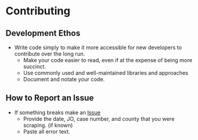 # Contributing

## Development Ethos

- Write code simply to make it more accessible for new developers to contribute over the long run.
  - Make your code easier to read, even if at the expense of being more succinct.
  - Use commonly used and well-maintained libraries and approaches
  - Document and notate your code.

## How to Report an Issue

- If something breaks make an [Issue](../../issues)
  - Provide the date, JO, case number, and county that you were scraping. (if known)
  - Paste all error text.
